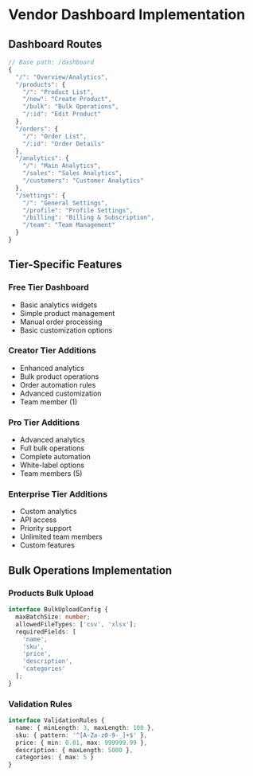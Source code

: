 # Vendor Dashboard Implementation

## Dashboard Routes

```typescript
// Base path: /dashboard
{
  "/": "Overview/Analytics",
  "/products": {
    "/": "Product List",
    "/new": "Create Product",
    "/bulk": "Bulk Operations",
    "/:id": "Edit Product"
  },
  "/orders": {
    "/": "Order List",
    "/:id": "Order Details"
  },
  "/analytics": {
    "/": "Main Analytics",
    "/sales": "Sales Analytics",
    "/customers": "Customer Analytics"
  },
  "/settings": {
    "/": "General Settings",
    "/profile": "Profile Settings",
    "/billing": "Billing & Subscription",
    "/team": "Team Management"
  }
}
```

## Tier-Specific Features

### Free Tier Dashboard

- Basic analytics widgets
- Simple product management
- Manual order processing
- Basic customization options

### Creator Tier Additions

- Enhanced analytics
- Bulk product operations
- Order automation rules
- Advanced customization
- Team member (1)

### Pro Tier Additions

- Advanced analytics
- Full bulk operations
- Complete automation
- White-label options
- Team members (5)

### Enterprise Tier Additions

- Custom analytics
- API access
- Priority support
- Unlimited team members
- Custom features

## Bulk Operations Implementation

### Products Bulk Upload

```typescript
interface BulkUploadConfig {
  maxBatchSize: number;
  allowedFileTypes: ['csv', 'xlsx'];
  requiredFields: [
    'name',
    'sku',
    'price',
    'description',
    'categories'
  ];
}
```

### Validation Rules

```typescript
interface ValidationRules {
  name: { minLength: 3, maxLength: 100 },
  sku: { pattern: '^[A-Za-z0-9-_]+$' },
  price: { min: 0.01, max: 999999.99 },
  description: { maxLength: 5000 },
  categories: { max: 5 }
}
```
